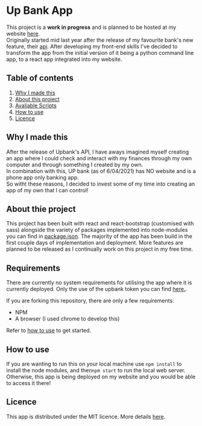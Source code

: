# Up Bank App
This project is a **work in progress** and is planned to be hosted at my website [here](http://johndao.dev/upbank).  
Originally started mid last year after the release of my favourite bank's new feature, their [api](https://developer.up.com.au/). After developing my front-end skills I've decided to transform the app from the initial version of it being a python command line app, to a react app integrated into my website.  

## Table of contents
<ol>
    <li> <a href="#Why-I-made-this">Why I made this</a> </li>
    <li> <a href="#about-this-project">About this project</a> </li>
    <li> <a href="#Requirements">Avaliable Scripts</a> </li>
    <li> <a href="#How-to-use">How to use</a></li>
    <li> <a href="#Licence">Licence</a> </li>
</ol>  

## Why I made this

After the release of Upbank's API, I have aways imagined myself creating an app where I could check and interact with my finances through my own computer and through something I created by my own.  
In combination with this, UP bank (as of 6/04/2021) has NO website and is a phone app only banking app.  
So witht these reasons, I decided to invest some of my time into creating an app of my own that I can control!  

## About thie project  
This project has been built with react and react-bootstrap (customised with sass) alongside the variety of packages implemented into node-modules you can find in [package.json](https://github.com/jnddao/upbank/blob/main/package.json). The majority of the app has been build in the first couple days of implementation and deployment. More features are planned to be released as I continually work on this project in my free time.  
 
## Requirements  
There are currently no system requirements for utilising the app where it is currently deployed. Only the use of the upbank token you can find [here.](https://api.up.com.au/getting_started).  
  
If you are forking this repository, there are only a few requirements:  
<ul>
    <li>NPM</li>
    <li>A browser (I used chrome to develop this)</li>
</ul>  
  
Refer to [how to use](#how-to-use) to get started. 
  

## How to use  
If you are wanting to run this on your local machine use `npm install` to install the node modules,  and then`npm start` to run the local web server.  
Otherwise, this app is being deployed on my website and you would be able to access it there!  
 

## Licence  
This app is distributed under the MIT licence. More details [here](https://github.com/jnddao/upbank/blob/main/LICENSE).  
